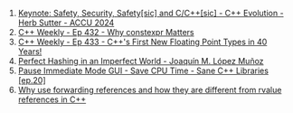 1. [Keynote: Safety, Security, Safety[sic] and C/C++[sic] - C++ Evolution - Herb Sutter - ACCU 2024](https://www.youtube.com/watch?v=EB7yR-1317k)
2. [C++ Weekly - Ep 432 - Why constexpr Matters](https://www.youtube.com/watch?v=QZxfyGmpanM)
3. [C++ Weekly - Ep 433 - C++'s First New Floating Point Types in 40 Years!](https://www.youtube.com/watch?v=YM1nbexgGYw)
4. [Perfect Hashing in an Imperfect World - Joaquín M. López Muñoz](https://www.youtube.com/watch?v=yOo6GnbKzp8)
5. [Pause Immediate Mode GUI - Save CPU Time - Sane C++ Libraries [ep.20]](https://www.youtube.com/watch?v=4acqdGcUQnE)
6. [Why use forwarding references and how they are different from rvalue references in C++](https://www.youtube.com/watch?v=RW9KnqszYj4)